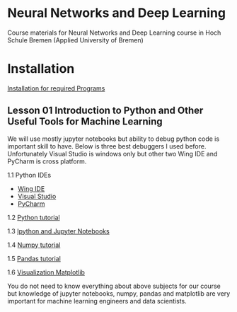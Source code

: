 # Neural Networks and Deep Learning
Course materials for Neural Networks and Deep Learning course in Hoch Schule Bremen (Applied University of Bremen)


# Installation

[Installation for required Programs](installation.md)

## Lesson 01 Introduction to Python and Other Useful Tools for Machine Learning

We will use mostly jupyter notebooks but ability to debug python code is important skill to have.
Below is three best debuggers I used before.
Unfortunately Visual Studio is windows only but other two Wing IDE and PyCharm is cross platform.

1.1 Python IDEs

- [Wing IDE](https://wingware.com/)
- [Visual Studio](https://visualstudio.microsoft.com/vs/features/python/)
- [PyCharm](https://www.jetbrains.com/pycharm)

1.2 [Python tutorial](python-introduction.md)



1.3 [Ipython and Jupyter Notebooks](https://jakevdp.github.io/PythonDataScienceHandbook/01.00-ipython-beyond-normal-python.html)

1.4 [Numpy tutorial](https://jakevdp.github.io/PythonDataScienceHandbook/02.00-introduction-to-numpy.html)

1.5 [Pandas tutorial](https://jakevdp.github.io/PythonDataScienceHandbook/03.00-introduction-to-pandas.html)

1.6 [Visualization Matplotlib](https://jakevdp.github.io/PythonDataScienceHandbook/04.00-introduction-to-matplotlib.html)

You do not need to know everything about above subjects for our course but knowledge of jupyter notebooks, numpy, pandas and matplotlib are very important for machine learning engineers and data scientists.
